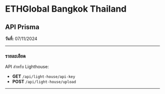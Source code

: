 # ETHGlobal Bangkok Thailand
## API Prisma

**วันที่:** 07/11/2024

---

### **รายละเอียด**  
API สำหรับ Lighthouse:  
- **GET** `/api/light-house/api-key`  
- **POST** `/api/light-house/upload`

---
